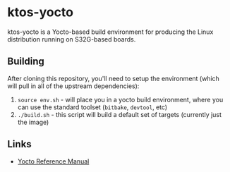# ktos-yocto

ktos-yocto is a Yocto-based build environment for producing the Linux distribution running on S32G-based boards.

## Building

After cloning this repository, you'll need to setup the environment (which will pull in all of the upstream dependencies):

1. `source env.sh` - will place you in a yocto build environment, where you can use the standard toolset (`bitbake`, `devtool`, etc)
1. `./build.sh` - this script will build a default set of targets (currently just the image)

## Links
- [Yocto Reference Manual](https://www.yoctoproject.org/docs/latest/ref-manual/ref-manual.html)
